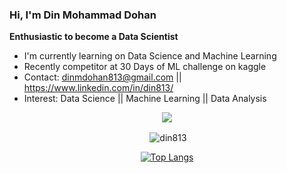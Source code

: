 ### Hi, I'm Din Mohammad Dohan


**Enthusiastic to become a Data Scientist**

- I'm currently learning on Data Science and Machine Learning
- Recently competitor at 30 Days of ML challenge on kaggle
- Contact: dinmdohan813@gmail.com || https://www.linkedin.com/in/din813/
- Interest: Data Science || Machine Learning || Data Analysis

<div align="center">
<img src="https://komarev.com/ghpvc/?username=din813&&style=flat-square" align="center" />

<p>&nbsp;<img align="center" src="https://github-readme-stats.vercel.app/api?username=din813&show_icons=true&locale=en" alt="din813" /></p>


[![Top Langs](https://github-readme-stats.vercel.app/api/top-langs/?username=din813&langs_count=8)](https://github.com/din813/github-readme-stats)
